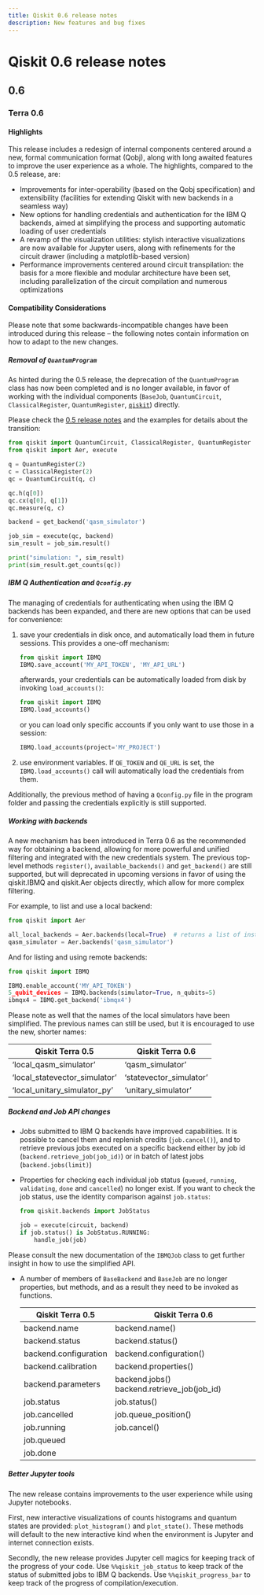 ```yaml
---
title: Qiskit 0.6 release notes
description: New features and bug fixes
---
```


# Qiskit 0.6 release notes

## 0.6

<span id="terra-0-6" />

### Terra 0.6

<span id="id604" />

#### Highlights

This release includes a redesign of internal components centered around a new, formal communication format (Qobj), along with long awaited features to improve the user experience as a whole. The highlights, compared to the 0.5 release, are:

*   Improvements for inter-operability (based on the Qobj specification) and extensibility (facilities for extending Qiskit with new backends in a seamless way)
*   New options for handling credentials and authentication for the IBM Q backends, aimed at simplifying the process and supporting automatic loading of user credentials
*   A revamp of the visualization utilities: stylish interactive visualizations are now available for Jupyter users, along with refinements for the circuit drawer (including a matplotlib-based version)
*   Performance improvements centered around circuit transpilation: the basis for a more flexible and modular architecture have been set, including parallelization of the circuit compilation and numerous optimizations

<span id="id605" />

#### Compatibility Considerations

Please note that some backwards-incompatible changes have been introduced during this release – the following notes contain information on how to adapt to the new changes.

<span id="removal-of-quantumprogram" />

##### Removal of `QuantumProgram`

As hinted during the 0.5 release, the deprecation of the `QuantumProgram` class has now been completed and is no longer available, in favor of working with the individual components (`BaseJob`, `QuantumCircuit`, `ClassicalRegister`, `QuantumRegister`, [`qiskit`](/api/qiskit/index#module-qiskit "qiskit")) directly.

Please check the [0.5 release notes](./0.5#quantum-program-0-5) and the examples for details about the transition:

```python
from qiskit import QuantumCircuit, ClassicalRegister, QuantumRegister
from qiskit import Aer, execute

q = QuantumRegister(2)
c = ClassicalRegister(2)
qc = QuantumCircuit(q, c)

qc.h(q[0])
qc.cx(q[0], q[1])
qc.measure(q, c)

backend = get_backend('qasm_simulator')

job_sim = execute(qc, backend)
sim_result = job_sim.result()

print("simulation: ", sim_result)
print(sim_result.get_counts(qc))
```

<span id="ibm-q-authentication-and-qconfig-py" />

##### IBM Q Authentication and `Qconfig.py`

The managing of credentials for authenticating when using the IBM Q backends has been expanded, and there are new options that can be used for convenience:

1.  save your credentials in disk once, and automatically load them in future sessions. This provides a one-off mechanism:

    ```python
    from qiskit import IBMQ
    IBMQ.save_account('MY_API_TOKEN', 'MY_API_URL')
    ```

    afterwards, your credentials can be automatically loaded from disk by invoking `load_accounts()`:

    ```python
    from qiskit import IBMQ
    IBMQ.load_accounts()
    ```

    or you can load only specific accounts if you only want to use those in a session:

    ```python
    IBMQ.load_accounts(project='MY_PROJECT')
    ```

2.  use environment variables. If `QE_TOKEN` and `QE_URL` is set, the `IBMQ.load_accounts()` call will automatically load the credentials from them.

Additionally, the previous method of having a `Qconfig.py` file in the program folder and passing the credentials explicitly is still supported.

<span id="backends" />

##### Working with backends

A new mechanism has been introduced in Terra 0.6 as the recommended way for obtaining a backend, allowing for more powerful and unified filtering and integrated with the new credentials system. The previous top-level methods `register()`, `available_backends()` and `get_backend()` are still supported, but will deprecated in upcoming versions in favor of using the qiskit.IBMQ and qiskit.Aer objects directly, which allow for more complex filtering.

For example, to list and use a local backend:

```python
from qiskit import Aer

all_local_backends = Aer.backends(local=True)  # returns a list of instances
qasm_simulator = Aer.backends('qasm_simulator')
```

And for listing and using remote backends:

```python
from qiskit import IBMQ

IBMQ.enable_account('MY_API_TOKEN')
5_qubit_devices = IBMQ.backends(simulator=True, n_qubits=5)
ibmqx4 = IBMQ.get_backend('ibmqx4')
```

Please note as well that the names of the local simulators have been simplified. The previous names can still be used, but it is encouraged to use the new, shorter names:

| Qiskit Terra 0.5                | Qiskit Terra 0.6         |
| ------------------------------- | ------------------------ |
| ‘local\_qasm\_simulator’        | ‘qasm\_simulator’        |
| ‘local\_statevector\_simulator’ | ‘statevector\_simulator’ |
| ‘local\_unitary\_simulator\_py’ | ‘unitary\_simulator’     |

##### Backend and Job API changes

*   Jobs submitted to IBM Q backends have improved capabilities. It is possible to cancel them and replenish credits (`job.cancel()`), and to retrieve previous jobs executed on a specific backend either by job id (`backend.retrieve_job(job_id)`) or in batch of latest jobs (`backend.jobs(limit)`)

*   Properties for checking each individual job status (`queued`, `running`, `validating`, `done` and `cancelled`) no longer exist. If you want to check the job status, use the identity comparison against `job.status`:

    ```python
    from qiskit.backends import JobStatus

    job = execute(circuit, backend)
    if job.status() is JobStatus.RUNNING:
        handle_job(job)
    ```

Please consult the new documentation of the `IBMQJob` class to get further insight in how to use the simplified API.

*   A number of members of `BaseBackend` and `BaseJob` are no longer properties, but methods, and as a result they need to be invoked as functions.

    | Qiskit Terra 0.5      | Qiskit Terra 0.6                              |
    | --------------------- | --------------------------------------------- |
    | backend.name          | backend.name()                                |
    | backend.status        | backend.status()                              |
    | backend.configuration | backend.configuration()                       |
    | backend.calibration   | backend.properties()                          |
    | backend.parameters    | backend.jobs() backend.retrieve\_job(job\_id) |
    | job.status            | job.status()                                  |
    | job.cancelled         | job.queue\_position()                         |
    | job.running           | job.cancel()                                  |
    | job.queued            |                                               |
    | job.done              |                                               |

##### Better Jupyter tools

The new release contains improvements to the user experience while using Jupyter notebooks.

First, new interactive visualizations of counts histograms and quantum states are provided: `plot_histogram()` and `plot_state()`. These methods will default to the new interactive kind when the environment is Jupyter and internet connection exists.

Secondly, the new release provides Jupyter cell magics for keeping track of the progress of your code. Use `%%qiskit_job_status` to keep track of the status of submitted jobs to IBM Q backends. Use `%%qiskit_progress_bar` to keep track of the progress of compilation/execution.

<span id="qiskit-0-5" />
